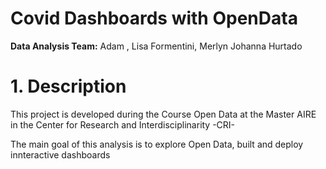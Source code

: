 # Covid Dashboards with OpenData

**Data Analysis Team:** Adam , Lisa Formentini, Merlyn Johanna Hurtado

# 1. Description
This project is developed during the Course Open Data at the Master AIRE in the Center for Research and Interdisciplinarity -CRI- 

The main goal of this analysis is to explore Open Data, built and deploy innteractive dashboards
